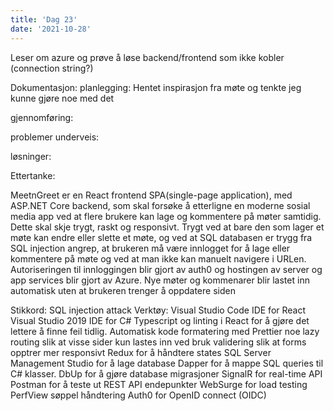 ```yaml
---
title: 'Dag 23'
date: '2021-10-28'
---
```


Leser om azure og prøve å løse backend/frontend som ikke kobler (connection string?)

Dokumentasjon:
planlegging: 
Hentet inspirasjon fra møte og tenkte jeg kunne gjøre noe med det

gjennomføring:

problemer underveis:

løsninger:

Ettertanke:


MeetnGreet er en React frontend SPA(single-page application), med ASP.NET Core backend, som skal forsøke å etterligne en moderne sosial media app ved at flere brukere kan lage og kommentere på møter samtidig. Dette skal skje trygt, raskt og responsivt. Trygt ved at bare den som lager et møte kan endre eller slette et møte, og ved at SQL databasen er trygg fra SQL injection angrep, at brukeren må være innlogget for å lage eller kommentere på møte og ved at man ikke kan manuelt navigere i URLen. Autoriseringen til innloggingen blir gjort av auth0 og hostingen av server og app services blir gjort av Azure. Nye møter og kommenarer blir lastet inn automatisk uten at brukeren trenger å oppdatere siden

Stikkord: SQL injection attack
Verktøy:
Visual Studio Code IDE for React
Visual Studio 2019 IDE for C#
Typescript og linting i React for å gjøre det lettere å finne feil tidlig.
Automatisk kode formatering med Prettier
noe lazy routing slik at visse sider kun lastes inn ved bruk
validering slik at forms opptrer mer responsivt
Redux for å håndtere states
SQL Server Management Studio for å lage database
Dapper for å mappe SQL queries til C# klasser.
DbUp for å gjøre database migrasjoner
SignalR for real-time API
Postman for å teste ut REST API endepunkter
WebSurge for load testing
PerfView søppel håndtering
Auth0 for OpenID connect (OIDC)
